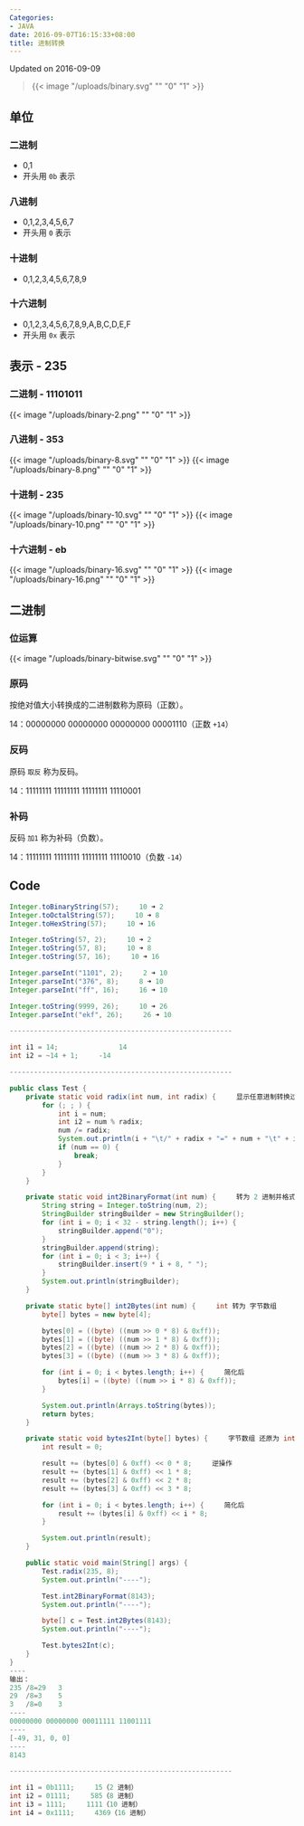 ```yaml
---
Categories:
- JAVA
date: 2016-09-07T16:15:33+08:00
title: 进制转换
---
```


<!--more-->

Updated on 2016-09-09

> {{< image "/uploads/binary.svg" "" "0" "1" >}}

## 单位
### 二进制
* 0,1
* 开头用 `0b` 表示

### 八进制
* 0,1,2,3,4,5,6,7
* 开头用 `0` 表示

### 十进制
* 0,1,2,3,4,5,6,7,8,9

### 十六进制
* 0,1,2,3,4,5,6,7,8,9,A,B,C,D,E,F
* 开头用 `0x` 表示

## 表示 - 235
### 二进制 - 11101011
{{< image "/uploads/binary-2.png" "" "0" "1" >}}

### 八进制 - 353
{{< image "/uploads/binary-8.svg" "" "0" "1" >}}
{{< image "/uploads/binary-8.png" "" "0" "1" >}}

### 十进制 - 235
{{< image "/uploads/binary-10.svg" "" "0" "1" >}}
{{< image "/uploads/binary-10.png" "" "0" "1" >}}

### 十六进制 - eb
{{< image "/uploads/binary-16.svg" "" "0" "1" >}}
{{< image "/uploads/binary-16.png" "" "0" "1" >}}

## 二进制
### 位运算
{{< image "/uploads/binary-bitwise.svg" "" "0" "1" >}}

### 原码
按绝对值大小转换成的二进制数称为原码（正数）。

14：00000000 00000000 00000000 00001110（正数 `+14`）

### 反码
原码 `取反` 称为反码。

14：11111111 11111111 11111111 11110001

### 补码
反码 `加1` 称为补码（负数）。

14：11111111 11111111 11111111 11110010（负数 `-14`）

## Code
```java
Integer.toBinaryString(57);     10 ➜ 2
Integer.toOctalString(57);     10 ➜ 8
Integer.toHexString(57);     10 ➜ 16

Integer.toString(57, 2);     10 ➜ 2
Integer.toString(57, 8);     10 ➜ 8
Integer.toString(57, 16);     10 ➜ 16

Integer.parseInt("1101", 2);     2 ➜ 10
Integer.parseInt("376", 8);     8 ➜ 10
Integer.parseInt("ff", 16);     16 ➜ 10

Integer.toString(9999, 26);     10 ➜ 26
Integer.parseInt("ekf", 26);     26 ➜ 10

-------------------------------------------------------

int i1 = 14;               14
int i2 = ~14 + 1;     -14

-------------------------------------------------------

public class Test {
    private static void radix(int num, int radix) {     显示任意进制转换过程
        for (; ; ) {
            int i = num;
            int i2 = num % radix;
            num /= radix;
            System.out.println(i + "\t/" + radix + "=" + num + "\t" + i2);
            if (num == 0) {
                break;
            }
        }
    }

    private static void int2BinaryFormat(int num) {     转为 2 进制并格式化
        String string = Integer.toString(num, 2);
        StringBuilder stringBuilder = new StringBuilder();
        for (int i = 0; i < 32 - string.length(); i++) {
            stringBuilder.append("0");
        }
        stringBuilder.append(string);
        for (int i = 0; i < 3; i++) {
            stringBuilder.insert(9 * i + 8, " ");
        }
        System.out.println(stringBuilder);
    }

    private static byte[] int2Bytes(int num) {     int 转为 字节数组
        byte[] bytes = new byte[4];

        bytes[0] = ((byte) ((num >> 0 * 8) & 0xff));
        bytes[1] = ((byte) ((num >> 1 * 8) & 0xff));
        bytes[2] = ((byte) ((num >> 2 * 8) & 0xff));
        bytes[3] = ((byte) ((num >> 3 * 8) & 0xff));

        for (int i = 0; i < bytes.length; i++) {     简化后
            bytes[i] = ((byte) ((num >> i * 8) & 0xff));
        }

        System.out.println(Arrays.toString(bytes));
        return bytes;
    }

    private static void bytes2Int(byte[] bytes) {     字节数组 还原为 int
        int result = 0;

        result += (bytes[0] & 0xff) << 0 * 8;     逆操作
        result += (bytes[1] & 0xff) << 1 * 8;
        result += (bytes[2] & 0xff) << 2 * 8;
        result += (bytes[3] & 0xff) << 3 * 8;

        for (int i = 0; i < bytes.length; i++) {     简化后
            result += (bytes[i] & 0xff) << i * 8;
        }

        System.out.println(result);
    }

    public static void main(String[] args) {
        Test.radix(235, 8);
        System.out.println("----");

        Test.int2BinaryFormat(8143);
        System.out.println("----");

        byte[] c = Test.int2Bytes(8143);
        System.out.println("----");

        Test.bytes2Int(c);
    }
}
----
输出：
235	/8=29	3
29	/8=3	5
3	/8=0	3
----
00000000 00000000 00011111 11001111
----
[-49, 31, 0, 0]
----
8143

-------------------------------------------------------

int i1 = 0b1111;     15（2 进制）
int i2 = 01111;     585（8 进制）
int i3 = 1111;     1111（10 进制）
int i4 = 0x1111;     4369（16 进制）
```